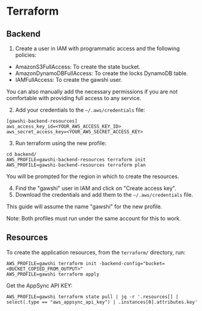 Terraform
=========

Backend
-------

1. Create a user in IAM with programmatic access and the following policies:
  * AmazonS3FullAccess: To create the state bucket.
  * AmazonDynamoDBFullAccess: To create the locks DynamoDB table.
  * IAMFullAccess: To create the gawshi user.

You can also manually add the necessary permissions if you are not comfortable
with providing full access to any service.

2. Add your credentials to the `~/.aws/credentials` file:

```
[gawshi-backend-resources]
aws_access_key_id=<YOUR_AWS_ACCESS_KEY_ID>
aws_secret_access_key=<YOUR_AWS_SECRET_ACCESS_KEY>
```

3. Run terraform using the new profile:
```
cd backend/
AWS_PROFILE=gawshi-backend-resources terraform init
AWS_PROFILE=gawshi-backend-resources terraform plan
```

You will be prompted for the region in which to create the resources.

4. Find the "gawshi" user in IAM and click on "Create access key".
5. Download the credentials and add them to the `~/.aws/credentials` file.

This guide will assume the name "gawshi" for the new profile.

Note: Both profiles must run under the same account for this to work.

Resources
---------

To create the application resources, from the `terraform/` directory, run:
```
AWS_PROFILE=gawshi terraform init -backend-config="bucket=<BUCKET_COPIED_FROM_OUTPUT>"
AWS_PROFILE=gawshi terraform apply
```

Get the AppSync API KEY:
```
AWS_PROFILE=gawshi terraform state pull | jq -r '.resources[] | select(.type == "aws_appsync_api_key") | .instances[0].attributes.key'
```
